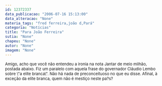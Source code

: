 ```yaml
---
id: 12372337
data_publicacao: "2006-07-16 15:13:00"
data_alteracao: "None"
materia_tags: "fred ferreira,joão d,Pará"
categoria: "Notícias"
title: "Para João Ferreira"
sutia: "None"
chapeu: "None"
autor: "None"
imagem: "None"
---
```

<p><FONT size=2></p>
<p><P>Amigo, acho que você não entendeu a ironia na nota Jantar de meio milhão, postada abaixo. Fiz um paralelo com aquela frase do governador Cláudio Lembo sobre \"a elite branca\". Não há nada de preconceituoso no que eu disse. Afinal, à exceção da elite branca, quem não é mestiço neste pa?s?</P></FONT> </p>
